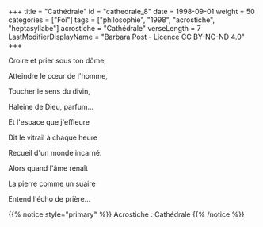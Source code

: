 +++
title = "Cathédrale"
id = "cathedrale_8"
date = 1998-09-01
weight = 50
categories = ["Foi"]
tags = ["philosophie", "1998", "acrostiche", "heptasyllabe"]
acrostiche = "Cathédrale"
verseLength = 7
LastModifierDisplayName = "Barbara Post - Licence CC BY-NC-ND 4.0"
+++

Croire et prier sous ton dôme,

Atteindre le cœur de l'homme,

Toucher le sens du divin,

Haleine de Dieu, parfum...

Et l'espace que j'effleure

Dit le vitrail à chaque heure

Recueil d'un monde incarné.

Alors quand l'âme renaît

La pierre comme un suaire

Entend l'écho de prière...

{{% notice style="primary" %}}
Acrostiche : Cathédrale
{{% /notice %}}
